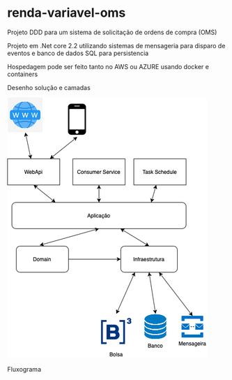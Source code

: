# renda-variavel-oms
Projeto DDD para um sistema de solicitação de ordens de compra (OMS)

Projeto em .Net core 2.2 utilizando sistemas de mensageria para disparo de eventos e banco de dados SQL para persistencia

Hospedagem pode ser feito tanto no AWS ou AZURE
usando docker e containers 

Desenho solução e camadas

<img src="img/OMS-Camadas-Page-1.png">

Fluxograma

